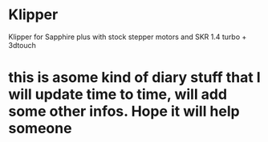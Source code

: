 # Klipper
Klipper for Sapphire plus with stock stepper motors and SKR 1.4 turbo + 3dtouch


# this is asome kind of diary stuff that I will update time to time, will add some other infos. Hope it will help someone
